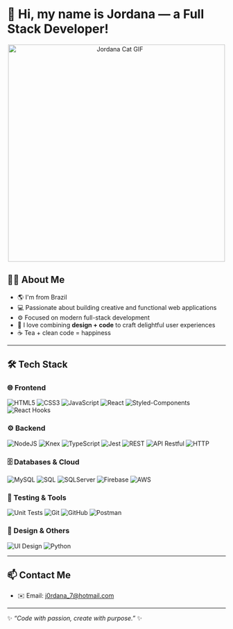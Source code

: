 # 💫 Hi, my name is Jordana — a Full Stack Developer!
<p align="center">
  <img src="https://cdn.pixilart.com/photos/orginal/9ddc64b4d66a4a7.gif" alt="Jordana Cat GIF" width="500" />
</p>



## 👩‍💻 About Me
- 🌎 I'm from Brazil  
- 💻 Passionate about building creative and functional web applications  
- ⚙️ Focused on modern full-stack development  
- 🎨 I love combining **design + code** to craft delightful user experiences  
- ☕ Tea + clean code = happiness  

---

## 🛠️ Tech Stack

### 🌐 Frontend
![HTML5](https://img.shields.io/badge/HTML5-E34F26?style=for-the-badge&logo=html5&logoColor=white)
![CSS3](https://img.shields.io/badge/CSS3-1572B6?style=for-the-badge&logo=css3&logoColor=white)
![JavaScript](https://img.shields.io/badge/JavaScript-F7DF1E?style=for-the-badge&logo=javascript&logoColor=black)
![React](https://img.shields.io/badge/React-20232A?style=for-the-badge&logo=react&logoColor=61DAFB)
![Styled-Components](https://img.shields.io/badge/Styled--Components-DB7093?style=for-the-badge&logo=styled-components&logoColor=white)
![React Hooks](https://img.shields.io/badge/React%20Hooks-61DAFB?style=for-the-badge&logo=react&logoColor=white)

### ⚙️ Backend
![NodeJS](https://img.shields.io/badge/Node.js-339933?style=for-the-badge&logo=node.js&logoColor=white)
![Knex](https://img.shields.io/badge/Knex.js-D26B38?style=for-the-badge&logo=knex.js&logoColor=white)
![TypeScript](https://img.shields.io/badge/TypeScript-007ACC?style=for-the-badge&logo=typescript&logoColor=white)
![Jest](https://img.shields.io/badge/Jest-C21325?style=for-the-badge&logo=jest&logoColor=white)
![REST](https://img.shields.io/badge/REST-02569B?style=for-the-badge&logo=rest&logoColor=white)
![API Restful](https://img.shields.io/badge/API%20Restful-008080?style=for-the-badge)
![HTTP](https://img.shields.io/badge/HTTP-00599C?style=for-the-badge)

### 🗄️ Databases & Cloud
![MySQL](https://img.shields.io/badge/MySQL-005C84?style=for-the-badge&logo=mysql&logoColor=white)
![SQL](https://img.shields.io/badge/SQL-4479A1?style=for-the-badge&logo=sqlite&logoColor=white)
![SQLServer](https://img.shields.io/badge/SQLServer-CC2927?style=for-the-badge&logo=microsoftsqlserver&logoColor=white)
![Firebase](https://img.shields.io/badge/Firebase-ffca28?style=for-the-badge&logo=firebase&logoColor=black)
![AWS](https://img.shields.io/badge/AWS-232F3E?style=for-the-badge&logo=amazon-aws&logoColor=white)

### 🧪 Testing & Tools
![Unit Tests](https://img.shields.io/badge/Unit%20Tests-6DB33F?style=for-the-badge)
![Git](https://img.shields.io/badge/Git-F05033?style=for-the-badge&logo=git&logoColor=white)
![GitHub](https://img.shields.io/badge/GitHub-181717?style=for-the-badge&logo=github&logoColor=white)
![Postman](https://img.shields.io/badge/Postman-FF6C37?style=for-the-badge&logo=postman&logoColor=white)

### 🎨 Design & Others
![UI Design](https://img.shields.io/badge/UI%20Design-FF4088?style=for-the-badge&logo=figma&logoColor=white)
![Python](https://img.shields.io/badge/Python-3776AB?style=for-the-badge&logo=python&logoColor=white)

---


## 📫 Contact Me
- ✉️ Email: j0rdana_7@hotmail.com 

---

✨ *“Code with passion, create with purpose.”* ✨
